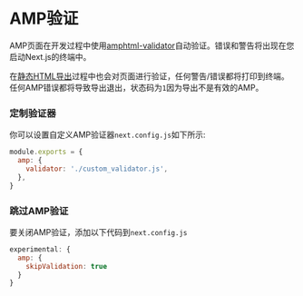 # AMP验证

AMP页面在开发过程中使用[amphtml-validator](https://www.npmjs.com/package/amphtml-validator)自动验证。错误和警告将出现在您启动Next.js的终端中。

在[静态HTML导出](/docs/advanced-features/static-html-export)过程中也会对页面进行验证，任何警告/错误都将打印到终端。任何AMP错误都将导致导出退出，状态码为`1`因为导出不是有效的AMP。

### 定制验证器

你可以设置自定义AMP验证器`next.config.js`如下所示:

```jsx
module.exports = {
  amp: {
    validator: './custom_validator.js',
  },
}
```

### 跳过AMP验证

要关闭AMP验证，添加以下代码到`next.config.js`

```jsx
experimental: {
  amp: {
    skipValidation: true
  }
}
```
